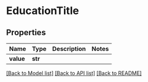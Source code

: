 # EducationTitle


## Properties
Name | Type | Description | Notes
------------ | ------------- | ------------- | -------------
**value** | **str** |  | 

[[Back to Model list]](../README.md#documentation-for-models) [[Back to API list]](../README.md#documentation-for-api-endpoints) [[Back to README]](../README.md)


